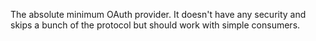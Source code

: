 The absolute minimum OAuth provider. It doesn't have any security and skips a 
bunch of the protocol but should work with simple consumers.
